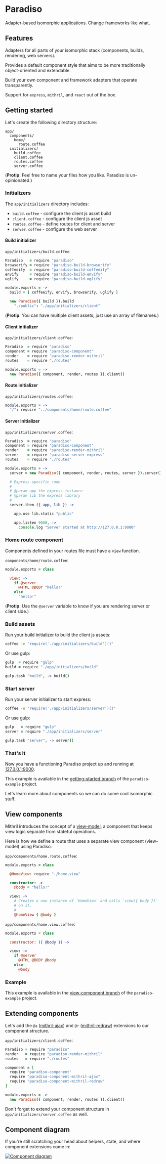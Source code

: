# Paradiso

Adapter-based isomorphic applications. Change frameworks like what.

## Features

Adapters for all parts of your isomorphic stack (components, builds, rendering, web servers).

Provides a default component style that aims to be more traditionally object-oriented and extendable.

Build your own component and framework adapters that operate transparently.

Support for `express`, `mithril`, and `react` out of the box.

## Getting started

Let's create the following directory structure:

    app/
      components/
        home/
          route.coffee
      initializers/
        build.coffee
        client.coffee
        routes.coffee
        server.coffee

(**Protip**: Feel free to name your files how you like. Paradiso is un-opinionated.)

### Initializers

The `app/initializers` directory includes:
 
* `build.coffee` - configure the client js asset build
* `client.coffee` - configure the client js asset
* `routes.coffee` - define routes for client and server
* `server.coffee` - configure the web server

#### Build initializer

`app/initializers/build.coffee`:

```coffee
Paradiso   = require "paradiso"
browserify = require "paradiso-build-browserify"
coffeeify  = require "paradiso-build-coffeeify"
envify     = require "paradiso-build-envify"
uglify     = require "paradiso-build-uglify"

module.exports = ->
  build = [ coffeeify, envify, browserify, uglify ]

  new Paradiso({ build }).build
    "./public": "./app/initializers/client"
```

(**Protip**: You can have multiple client assets, just use an array of filenames.)

#### Client initializer

`app/initializers/client.coffee`:

```coffee
Paradiso  = require "paradiso"
component = require "paradiso-component"
render    = require "paradiso-render-mithril"
routes    = require "./routes"

module.exports = ->
  new Paradiso({ component, render, routes }).client()
```

#### Route initializer

`app/initializers/routes.coffee`:

```coffee
module.exports = ->
  "/": require "../components/home/route.coffee"
```

#### Server initializer

`app/initializers/server.coffee`: 

```coffee
Paradiso  = require "paradiso"
component = require "paradiso-component"
render    = require "paradiso-render-mithril"
server    = require "paradiso-server-express"
routes    = require "./routes"

module.exports = ->
  server = new Paradiso({ component, render, routes, server }).server()

  # Express-specific code
  #
  # @param app the express instance
  # @param lib the express library
  #
  server.then ({ app, lib }) ->

    app.use lib.static "public"

    app.listen 9000, ->
      console.log "Server started at http://127.0.0.1:9000"
```

### Home route component

Components defined in your routes file must have a `view` function.

`components/home/route.coffee`:

```coffee
module.exports = class

  view: ->
    if @server
      @HTML @BODY "hello!"
    else
      "hello!"
```

(**Protip**: Use the `@server` variable to know if you are rendering server or client side.)

### Build assets

Run your build initializer to build the client js assets:

```bash
coffee -e "require('./app/initializers/build')()"
```

Or use gulp:

```coffee
gulp  = require "gulp"
build = require "./app/initializers/build"

gulp.task "build", -> build()
```

### Start server

Run your server initializer to start express:

```bash
coffee -e "require('./app/initializers/server')()"
```

Or use gulp:

```coffee
gulp   = require "gulp"
server = require "./app/initializers/server"

gulp.task "server", -> server()
```

### That's it

Now you have a functioning Paradiso project up and running at [127.0.0.1:9000](http://127.0.0.1:9000).

This example is available in the [getting-started branch](https://github.com/invrs/paradiso-example/tree/getting-started) of the `paradiso-example` project.

Let's learn more about components so we can do some cool isomorphic stuff.

## View components

Mithril introduces the concept of a [view-model](http://lhorie.github.io/mithril-blog/what-is-a-view-model.html), a component that keeps view logic separate from stateful operations.

Here is how we define a route that uses a separate view component (view-model) using Paradiso:

`app/components/home.route.coffee`:

```coffee
module.exports = class

  @HomeView: require "./home.view"

  constructor: ->
    @body = "hello!"

  view: ->
    # Creates a new instance of `HomeView` and calls `view({ body })`
    # on it.
    #
    @homeView { @body }
```

`app/components/home.view.coffee`:

```coffee
module.exports = class

  constructor: ({ @body }) ->

  view: ->
    if @server
      @HTML @BODY @body
    else
      @body
```

### Example

This example is available in the [view-component branch](https://github.com/invrs/paradiso-example/tree/view-component) of the `paradiso-example` project.

## Extending components

Let's add the `@a` ([mithril-ajax](https://github.com/invrs/mithril-ajax)) and `@r` ([mithril-redraw](https://github.com/invrs/mithril-redraw)) extensions to our component structure.

`app/initializers/client.coffee`:

```coffee
Paradiso = require "paradiso"
render   = require "paradiso-render-mithril"
routes   = require "./routes"

component = [
  require "paradiso-component"
  require "paradiso-component-mithril-ajax"
  require "paradiso-component-mithril-redraw"
]

module.exports = ->
  new Paradiso({ component, render, routes }).client()
```

Don't forget to extend your component structure in `app/initializers/server.coffee` as well.

## Component diagram

If you're still scratching your head about helpers, state, and where component extensions come in:

[![Component diagram](https://www.gliffy.com/go/publish/image/8457893/L.png)](https://www.gliffy.com/go/publish/image/8457893/L.png)

